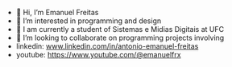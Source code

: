 - 👋 Hi, I’m Emanuel Freitas
- 👀 I’m interested in programming and design 
- 🌱 I am currently a student of Sistemas e Midias Digitais at UFC
- 💞️ I’m looking to collaborate on programming projects involving
- linkedin: www.linkedin.com/in/antonio-emanuel-freitas
- youtube: https://www.youtube.com/@emanuelfrx
<!---
emanuelfrx/emanuelfrx is a ✨ special ✨ repository because its `README.md` (this file) appears on your GitHub profile.
You can click the Preview link to take a look at your changes.
--->
